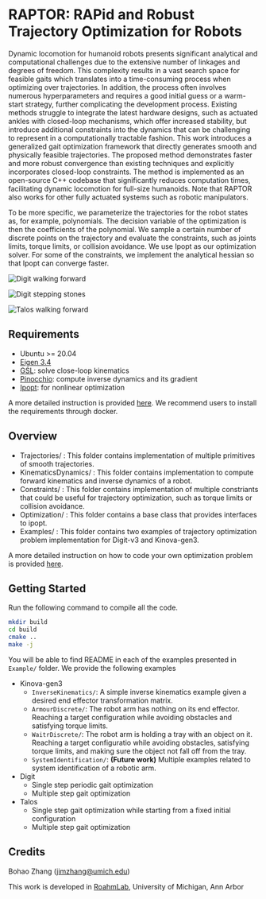 # RAPTOR: RAPid and Robust Trajectory Optimization for Robots

Dynamic locomotion for humanoid robots presents significant analytical and computational challenges due to the extensive number of linkages and degrees of freedom. 
This complexity results in a vast search space for feasible gaits which translates into a time-consuming process when optimizing over trajectories. 
In addition, the process often involves numerous hyperparameters and requires a good initial guess or a warm-start strategy, further complicating the development process. 
Existing methods struggle to integrate the latest hardware designs, such as actuated ankles with closed-loop mechanisms, which offer increased stability, but introduce additional constraints into the dynamics that can be challenging to represent in a computationally tractable fashion. 
This work introduces a generalized gait optimization framework that directly generates smooth and physically feasible trajectories. 
The proposed method demonstrates faster and more robust convergence than existing techniques and explicitly incorporates closed-loop constraints. 
The method is implemented as an open-source C++ codebase that significantly reduces computation times, facilitating dynamic locomotion for full-size humanoids.
Note that RAPTOR also works for other fully actuated systems such as robotic manipulators.

To be more specific, we parameterize the trajectories for the robot states as, for example, polynomials.
The decision variable of the optimization is then the coefficients of the polynomial.
We sample a certain number of discrete points on the trajectory and evaluate the constraints, such as joints limits, torque limits, or collision avoidance.
We use Ipopt as our optimization solver.
For some of the constraints, we implement the analytical hessian so that Ipopt can converge faster.

![Digit walking forward](https://github.com/user-attachments/assets/6f0a94cd-9c90-4d8f-ad6a-e7de86b017b6)

![Digit stepping stones](https://github.com/user-attachments/assets/7c715902-3192-43ca-83a2-33239c758bf9)

![Talos walking forward](https://github.com/user-attachments/assets/94ffb2db-00c6-4336-a805-ab4d0647932b)

## Requirements
- Ubuntu >= 20.04
- [Eigen 3.4](https://eigen.tuxfamily.org/index.php?title=3.4)
- [GSL](https://www.gnu.org/software/gsl/): solve close-loop kinematics
- [Pinocchio](https://stack-of-tasks.github.io/pinocchio/download.html): compute inverse dynamics and its gradient
- [Ipopt](https://coin-or.github.io/Ipopt/INSTALL.html): for nonlinear optimization

A more detailed instruction is provided [here](Installation/README.md).
We recommend users to install the requirements through docker.

## Overview
 - Trajectories/ : This folder contains implementation of multiple primitives of smooth trajectories.
 - KinematicsDynamics/ : This folder contains implementation to compute forward kinematics and inverse dynamics of a robot.
 - Constraints/ : This folder contains implementation of multiple constriants that could be useful for trajectory optimization,
                  such as torque limits or collision avoidance.
 - Optimization/ : This folder contains a base class that provides interfaces to ipopt.  
 - Examples/ : This folder contains two examples of trajectory optimization problem implementation for Digit-v3 and Kinova-gen3.

A more detailed instruction on how to code your own optimization problem is provided [here](Coding/README.md).  
            
## Getting Started
Run the following command to compile all the code.
```bash
mkdir build
cd build
cmake ..
make -j
```

You will be able to find README in each of the examples presented in `Example/` folder.
We provide the following examples
 - Kinova-gen3
    - `InverseKinematics/`: A simple inverse kinematics example given a desired end effector transformation matrix.
    - `ArmourDiscrete/`: The robot arm has nothing on its end effector. Reaching a target configuration while avoiding obstacles and satisfying torque limits.
    - `WaitrDiscrete/`: The robot arm is holding a tray with an object on it. Reaching a target configuratio while avoiding obstacles, satisfying torque limits, and making sure the object not fall off from the tray.
    - `SystemIdentification/`: **(Future work)** Multiple examples related to system identification of a robotic arm. 
 - Digit
    - Single step periodic gait optimization
    - Multiple step gait optimization
 - Talos
    - Single step gait optimization while starting from a fixed initial configuration
    - Multiple step gait optimization

## Credits
Bohao Zhang (jimzhang@umich.edu)

This work is developed in [RoahmLab](http://www.roahmlab.com/), University of Michigan, Ann Arbor

